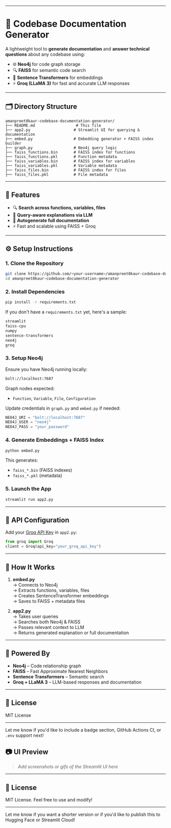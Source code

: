 
---

# 📄 Codebase Documentation Generator

A lightweight tool to **generate documentation** and **answer technical questions** about any codebase using:

- 🌐 **Neo4j** for code graph storage  
- 🔍 **FAISS** for semantic code search  
- 🧠 **Sentence Transformers** for embeddings  
- ⚡ **Groq (LLaMA 3)** for fast and accurate LLM responses  

---

## 🗂 Directory Structure

```
amanpreet0kaur-codebase-documentation-generator/
├── README.md                  # This file
├── app2.py                   # Streamlit UI for querying & documentation
├── embed.py                  # Embedding generator + FAISS index builder
├── graph.py                  # Neo4j query logic
├── faiss_functions.bin       # FAISS index for functions
├── faiss_functions.pkl       # Function metadata
├── faiss_variables.bin       # FAISS index for variables
├── faiss_variables.pkl       # Variable metadata
├── faiss_files.bin           # FAISS index for files
├── faiss_files.pkl           # File metadata
```

---

## 🚀 Features

- 🔍 **Search across functions, variables, files**
- 🧠 **Query-aware explanations via LLM**
- 📘 **Autogenerate full documentation**
- ⚡️ Fast and scalable using FAISS + Groq

---

## ⚙️ Setup Instructions

### 1. Clone the Repository

```bash
git clone https://github.com/<your-username>/amanpreet0kaur-codebase-documentation-generator.git
cd amanpreet0kaur-codebase-documentation-generator
```

### 2. Install Dependencies

```bash
pip install -r requirements.txt
```

If you don't have a `requirements.txt` yet, here's a sample:

```txt
streamlit
faiss-cpu
numpy
sentence-transformers
neo4j
groq
```

### 3. Setup Neo4j

Ensure you have Neo4j running locally:

```bash
bolt://localhost:7687
```

Graph nodes expected:  
- `Function`, `Variable`, `File`, `Configuration`

Update credentials in `graph.py` and `embed.py` if needed:

```python
NEO4J_URI = "bolt://localhost:7687"
NEO4J_USER = "neo4j"
NEO4J_PASS = "your_password"
```

### 4. Generate Embeddings + FAISS Index

```bash
python embed.py
```

This generates:
- `faiss_*.bin` (FAISS indexes)
- `faiss_*.pkl` (metadata)

### 5. Launch the App

```bash
streamlit run app2.py
```

---

## 🔐 API Configuration

Add your [Groq API Key](https://console.groq.com/) in `app2.py`:

```python
from groq import Groq
client = Groq(api_key="your_groq_api_key")
```

---

## 📘 How It Works

1. **embed.py**  
   → Connects to Neo4j  
   → Extracts functions, variables, files  
   → Creates SentenceTransformer embeddings  
   → Saves to FAISS + metadata files  

2. **app2.py**  
   → Takes user queries  
   → Searches both Neo4j & FAISS  
   → Passes relevant context to LLM  
   → Returns generated explanation or full documentation  

---

## 🧠 Powered By

- **Neo4j** – Code relationship graph  
- **FAISS** – Fast Approximate Nearest Neighbors  
- **Sentence Transformers** – Semantic search  
- **Groq + LLaMA 3** – LLM-based responses and documentation  

---

## 📄 License

MIT License

---

Let me know if you'd like to include a badge section, GitHub Actions CI, or `.env` support next!
## 📷 UI Preview

> *Add screenshots or gifs of the Streamlit UI here*

---

## 📃 License

MIT License. Feel free to use and modify!

---

Let me know if you want a shorter version or if you'd like to publish this to Hugging Face or Streamlit Cloud!
